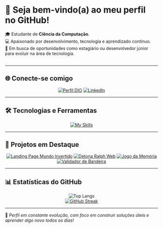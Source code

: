# 👋 Seja bem-vindo(a) ao meu perfil no GitHub!

🎓 Estudante de **Ciência da Computação**.  
💻 Apaixonado por desenvolvimento, tecnologia e aprendizado contínuo.  
🚀 Em busca de oportunidades como estagiário ou desenvolvedor júnior para evoluir na área de tecnologia. <br><br>


---

## 🌐 Conecte-se comigo
<div align="center">
  
[![Perfil DIO](https://img.shields.io/badge/-Meu%20Perfil%20na%20DIO-30A3DC?style=for-the-badge)](https://www.dio.me/users/douglasdeoliveira0420)
[![LinkedIn](https://img.shields.io/badge/-LinkedIn-000?style=for-the-badge&logo=linkedin&logoColor=30A3DC)](https://www.linkedin.com/in/douglas-de-oliveira-38426b272/)

</div>

---

## 🛠️ Tecnologias e Ferramentas
<div align="center">
  
[![My Skills](https://skillicons.dev/icons?i=html,css,javascript,java,python,git&theme=dark)](https://skillicons.dev)

</div>

---

## 📌 Projetos em Destaque
<div align="center">
  
[![Landing Page Mundo Invertido](https://github-readme-stats.vercel.app/api/pin/?username=douglas-oc&repo=landing-page-mundo-invertido&theme=transparent&title_color=d8d6d6&text_color=d8d6d6&show_icons=true&icon_color=663399)](https://github.com/Douglas-oc/landing-page-mundo-invertido)
[![Detona Ralph Web](https://github-readme-stats.vercel.app/api/pin/?username=douglas-oc&repo=jogo-detona-ralph&theme=transparent&title_color=d8d6d6&text_color=d8d6d6&show_icons=true&icon_color=F1E05A)](https://github.com/Douglas-oc/jogo-detona-ralph)
[![Jogo da Memória](https://github-readme-stats.vercel.app/api/pin/?username=douglas-oc&repo=jogo-da-memoria&theme=transparent&title_color=d8d6d6&text_color=d8d6d6&show_icons=true&icon_color=663399)](https://github.com/Douglas-oc/jogo-da-memoria)
[![Validador de Bandeira](https://github-readme-stats.vercel.app/api/pin/?username=douglas-oc&repo=validador-bandeira&theme=transparent&title_color=d8d6d6&text_color=d8d6d6&show_icons=true&icon_color=F1E05A)](https://github.com/Douglas-oc/validador-bandeira)

</div>

---

## 📊 Estatísticas do GitHub
<div align="center">

![Top Langs](https://github-readme-stats-git-masterrstaa-rickstaa.vercel.app/api/top-langs/?username=Douglas-oc&layout=compact&theme=transparent&title_color=d8d6d6&text_color=d8d6d6) 
<br>
[![GitHub Streak](https://streak-stats.demolab.com?user=douglas-oc&theme=transparent&locale=pt_BR&mode=weekly&fire=FB8C00&ring=FB8C00&currStreakNum=FB8C00&stroke=D8D6D6&border=D8D6D6&sideNums=D8D6D6&currStreakLabel=D8D6D6&sideLabels=D8D6D6&dates=FB8C00)](https://git.io/streak-stats)

</div>

---


📌 *Perfil em constante evolução, com foco em construir soluções úteis e aprender algo novo todos os dias!*
